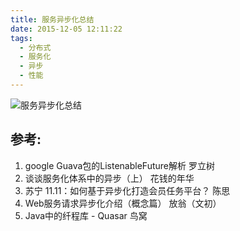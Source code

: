 ```yaml
---
title: 服务异步化总结
date: 2015-12-05 12:11:22
tags:
  - 分布式
  - 服务化
  - 异步
  - 性能
---
```


![服务异步化总结](http://www6v.github.io/www6vHome/async/%E6%9C%8D%E5%8A%A1%E5%BC%82%E6%AD%A5%E5%8C%96.jpg "服务异步化总结")

## 参考:

1. google Guava包的ListenableFuture解析 罗立树
2. 谈谈服务化体系中的异步（上） 花钱的年华
3. 苏宁 11.11：如何基于异步化打造会员任务平台？ 陈思
4. Web服务请求异步化介绍（概念篇） 放翁（文初）
5. Java中的纤程库 - Quasar 鸟窝
